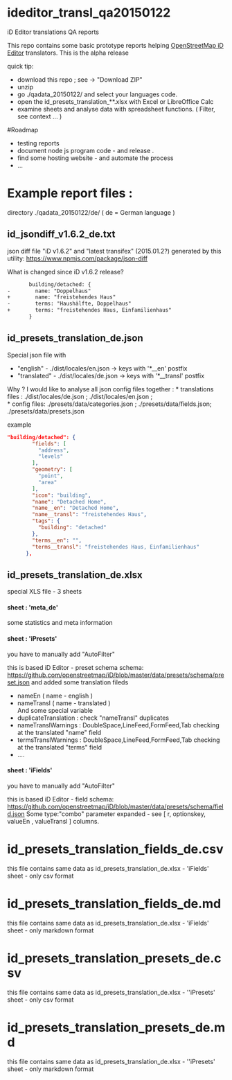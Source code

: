 # ideditor_transl_qa20150122
iD Editor translations QA reports 

This repo contains some basic prototype reports  helping [OpenStreetMap iD Editor](https://github.com/openstreetmap/iD) translators.
This is the alpha release


quick tip:
*  download this repo ;  see -> "Download ZIP"
*  unzip 
*  go  ./qadata_20150122/  and select your languages code.
*  open the id_presets_translation_**.xlsx with  Excel or LibreOffice Calc
*  examine sheets and analyse data with spreadsheet functions. ( Filter, see context ... )

#Roadmap

* testing reports
* document node js program code - and release .
* find some hosting website - and automate the process
* ...



# Example report files : 

directory ./qadata_20150122/de/   ( de = German language  )

##  id_jsondiff_v1.6.2_de.txt	   
   json diff file  "iD v1.6.2" and "latest transifex" (2015.01.2?)
   generated by this utility:  https://www.npmjs.com/package/json-diff
   
   What is changed since iD v1.6.2 release? 

```txt     
       building/detached: {
-        name: "Doppelhaus"
+        name: "freistehendes Haus"
-        terms: "Haushälfte, Doppelhaus"
+        terms: "freistehendes Haus, Einfamilienhaus"
       }
```

## id_presets_translation_de.json	
  Special json file with
  *  "english" - ./dist/locales/en.json ->   keys with '*__en'  postfix   
  *  "translated" - ./dist/locales/de.json -> keys with '*__transl' postfix  

  Why ?   I would like to analyse  all json config files together :
    * translations files : ./dist/locales/de.json ; ./dist/locales/en.json ;     
    * config files: ./presets/data/categories.json ;   ./presets/data/fields.json; ./presets/data/presets.json

example     
```json
"building/detached": {
        "fields": [
          "address",
          "levels"
        ],
        "geometry": [
          "point",
          "area"
        ],
        "icon": "building",
        "name": "Detached Home",
        "name__en": "Detached Home",
        "name__transl": "freistehendes Haus",
        "tags": {
          "building": "detached"
        },
        "terms__en": "",
        "terms__transl": "freistehendes Haus, Einfamilienhaus"
      },
```

            
## id_presets_translation_de.xlsx	
special XLS file -  3 sheets 

####  sheet : 'meta_de' 
  some statistics and meta information

####  sheet : 'iPresets' 
you have to manually add "AutoFilter" 

this is based iD Editor - preset schema 
  schema:  https://github.com/openstreetmap/iD/blob/master/data/presets/schema/preset.json
and added some translation fileds  
- nameEn             ( name - english )	
- nameTransl         ( name - translated )    
And  some special variable
- duplicateTranslation  :  check "nameTransl" duplicates
- nameTranslWarnings    :  DoubleSpace,LineFeed,FormFeed,Tab  checking  at the translated  "name" field 
- termsTranslWarnings   :  DoubleSpace,LineFeed,FormFeed,Tab  checking  at the translated  "terms" field 
- ....

####  sheet : 'iFields' 
you have to manually add "AutoFilter" 

this is based iD Editor - field schema: https://github.com/openstreetmap/iD/blob/master/data/presets/schema/field.json
Some type:"combo" parameter expanded - see [ r, optionskey,	valueEn ,	valueTransl ] columns.

# id_presets_translation_fields_de.csv	
  this file contains same data  as id_presets_translation_de.xlsx - 'iFields' sheet - only csv format
# id_presets_translation_fields_de.md	
  this file contains same data  as id_presets_translation_de.xlsx - 'iFields' sheet - only markdown format
  
# id_presets_translation_presets_de.csv	
  this file contains same data  as id_presets_translation_de.xlsx - ''iPresets' sheet - only csv format
  
# id_presets_translation_presets_de.md
  this file contains same data  as id_presets_translation_de.xlsx - ''iPresets' sheet - only markdown format
